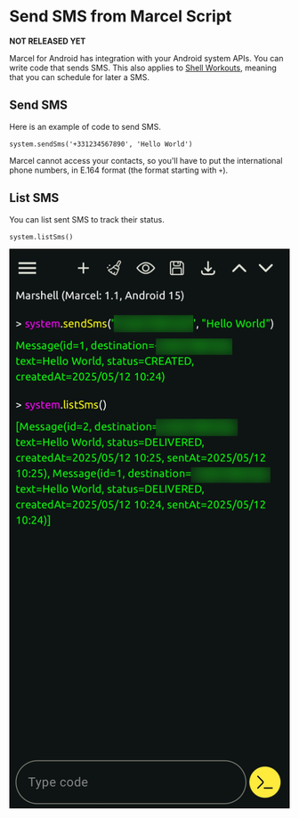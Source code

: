 # Send SMS from Marcel Script

**NOT RELEASED YET**

Marcel for Android has integration with your Android system APIs. You can write code
that sends SMS. This also applies to [Shell Workouts](./shell-workout.md), meaning that you can
schedule for later a SMS.

## Send SMS

Here is an example of code to send SMS.

```marcel
system.sendSms('+331234567890', 'Hello World')
```

Marcel cannot access your contacts, so you'll have to put the international phone numbers, in E.164 format (the format starting with `+`).

## List SMS

You can list sent SMS to track their status.
```marcel
system.listSms()
```

![Screenshot](../../images/send_sms.jpg)
